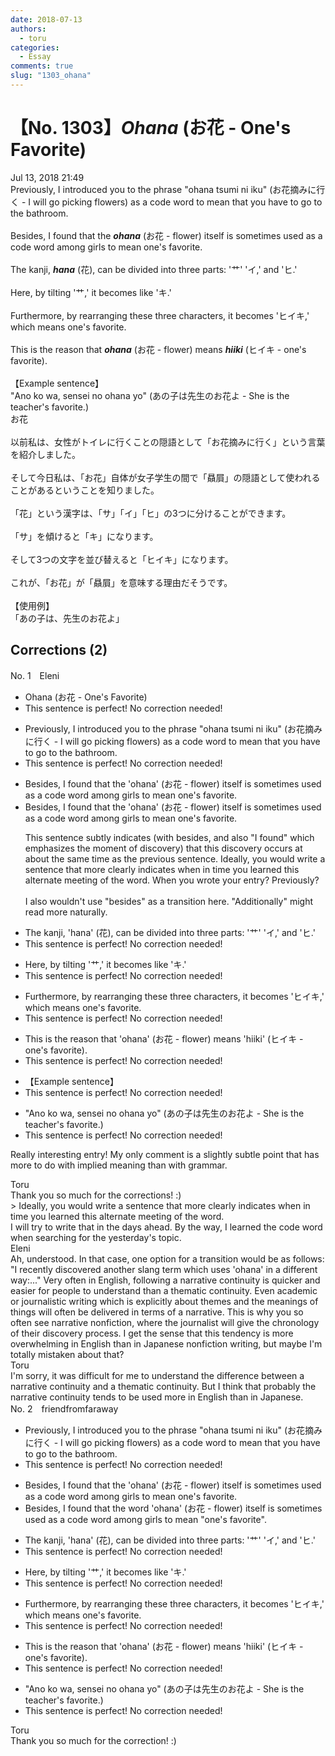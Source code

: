 ```yaml
---
date: 2018-07-13
authors:
  - toru
categories:
  - Essay
comments: true
slug: "1303_ohana"
---
```


# 【No. 1303】<strong><em>Ohana</strong></em> (お花 - One's Favorite)
<div class="date">Jul 13, 2018 21:49</div>
<div id="post"><div id="body_show_ori">
Previously, I introduced you to the phrase "ohana tsumi ni iku" (お花摘みに行く - I will go picking flowers) as a code word to mean that you have to go to the bathroom.<br/><br/>Besides, I found that the <strong><em>ohana</em></strong> (お花 - flower) itself is sometimes used as a code word among girls to mean one's favorite.<br/><br/>The kanji, <strong><em>hana</em></strong> (花), can be divided into three parts: '艹' 'イ,' and 'ヒ.'<br/><br/>Here, by tilting '艹,' it becomes like 'キ.'<br/><br/>Furthermore, by rearranging these three characters, it becomes 'ヒイキ,' which means one's favorite.<br/><br/>This is the reason that <strong><em>ohana</em></strong> (お花 - flower) means <strong><em>hiiki</em></strong> (ヒイキ - one's favorite).<br/><br/>【Example sentence】<br/>"Ano ko wa, sensei no ohana yo" (あの子は先生のお花よ - She is the teacher's favorite.)
</div></div>

<!-- more -->

<div id="post_ja"><div id="body_show_mo">
お花<br/><br/>以前私は、女性がトイレに行くことの隠語として「お花摘みに行く」という言葉を紹介しました。<br/><br/>そして今日私は、「お花」自体が女子学生の間で「贔屓」の隠語として使われることがあるということを知りました。<br/><br/>「花」という漢字は、「サ」「イ」「ヒ」の3つに分けることができます。<br/><br/>「サ」を傾けると「キ」になります。<br/><br/>そして3つの文字を並び替えると「ヒイキ」になります。<br/><br/>これが、「お花」が「贔屓」を意味する理由だそうです。<br/><br/>【使用例】<br/>「あの子は、先生のお花よ」
</div></div>

## Corrections (2)
<div id="block"><div class="first_name"> No. 1　<span class="just_name">Eleni</span></div><div id="block2">
<ul class="correction_field">
<li class="incorrect">Ohana (お花 - One's Favorite)</li>
<li class="corrected perfect">This sentence is perfect! No correction needed!</li>
</ul>
<ul class="correction_field">
<li class="incorrect">Previously, I introduced you to the phrase "ohana tsumi ni iku" (お花摘みに行く - I will go picking flowers) as a code word to mean that you have to go to the bathroom.</li>
<li class="corrected perfect">This sentence is perfect! No correction needed!</li>
</ul>
<ul class="correction_field">
<li class="incorrect">Besides, I found that the 'ohana' (お花 - flower) itself is sometimes used as a code word among girls to mean one's favorite.</li>
<li class="corrected correct">
<span class="f_red">Besides</span>, I found that the 'ohana' (お花 - flower) itself is sometimes used as a code word among girls to mean one's favorite.
<p class="correction_comment">This sentence subtly indicates (with besides, and also "I found" which emphasizes the moment of discovery) that this discovery occurs at about the same time as the previous sentence. Ideally, you would write a sentence that more clearly indicates when in time you learned this alternate meeting of the word. When you wrote your entry? Previously? <br/><br/>I also wouldn't use "besides" as a transition here. "Additionally" might read more naturally.</p>
</li>
</ul>
<ul class="correction_field">
<li class="incorrect">The kanji, 'hana' (花), can be divided into three parts: '艹' 'イ,' and 'ヒ.'</li>
<li class="corrected perfect">This sentence is perfect! No correction needed!</li>
</ul>
<ul class="correction_field">
<li class="incorrect">Here, by tilting '艹,' it becomes like 'キ.'</li>
<li class="corrected perfect">This sentence is perfect! No correction needed!</li>
</ul>
<ul class="correction_field">
<li class="incorrect">Furthermore, by rearranging these three characters, it becomes 'ヒイキ,' which means one's favorite.</li>
<li class="corrected perfect">This sentence is perfect! No correction needed!</li>
</ul>
<ul class="correction_field">
<li class="incorrect">This is the reason that 'ohana' (お花 - flower) means 'hiiki' (ヒイキ - one's favorite).</li>
<li class="corrected perfect">This sentence is perfect! No correction needed!</li>
</ul>
<ul class="correction_field">
<li class="incorrect">【Example sentence】</li>
<li class="corrected perfect">This sentence is perfect! No correction needed!</li>
</ul>
<ul class="correction_field">
<li class="incorrect">"Ano ko wa, sensei no ohana yo" (あの子は先生のお花よ - She is the teacher's favorite.)</li>
<li class="corrected perfect">This sentence is perfect! No correction needed!</li>
</ul>
<p class="comment_small">
 Really interesting entry! My only comment is a slightly subtle point that has more to do with implied meaning than with grammar.
</p>

</div><div class="name"><span class="just_name">Toru</span><br>
Thank you so much for the corrections! :)<br/>&gt; Ideally, you would write a sentence that more clearly indicates when in time you learned this alternate meeting of the word.<br/>I will try to write that in the days ahead. By the way, I learned the code word when searching for the yesterday's topic.
</div>
<div class="name"><span class="just_name">Eleni</span><br>
Ah, understood. In that case, one option for a transition would be as follows: "I recently discovered another slang term which uses 'ohana' in a different way:..." Very often in English, following a narrative continuity is quicker and easier for people to understand than a thematic continuity. Even academic or journalistic writing which is explicitly about themes and the meanings of things will often be delivered in terms of a narrative. This is why you so often see narrative nonfiction, where the journalist will give the chronology of their discovery process. I get the sense that this tendency is more overwhelming in English than in Japanese nonfiction writing, but maybe I'm totally mistaken about that? 
</div>
<div class="name"><span class="just_name">Toru</span><br>
I'm sorry, it was difficult for me to understand the difference between a narrative continuity and a thematic continuity. But I think that probably the narrative continuity tends to be used more in English than in Japanese.
</div>
</div>
<div id="block"><div class="first_name"> No. 2　<span class="just_name">friendfromfaraway</span></div><div id="block2">
<ul class="correction_field">
<li class="incorrect">Previously, I introduced you to the phrase "ohana tsumi ni iku" (お花摘みに行く - I will go picking flowers) as a code word to mean that you have to go to the bathroom.</li>
<li class="corrected perfect">This sentence is perfect! No correction needed!</li>
</ul>
<ul class="correction_field">
<li class="incorrect">Besides, I found that the 'ohana' (お花 - flower) itself is sometimes used as a code word among girls to mean one's favorite.</li>
<li class="corrected correct">
Besides, I found that the <span class="f_blue">word </span>'ohana' (お花 - flower) itself is sometimes used as a code word among girls to mean "one's favorite".
</li>
</ul>
<ul class="correction_field">
<li class="incorrect">The kanji, 'hana' (花), can be divided into three parts: '艹' 'イ,' and 'ヒ.'</li>
<li class="corrected perfect">This sentence is perfect! No correction needed!</li>
</ul>
<ul class="correction_field">
<li class="incorrect">Here, by tilting '艹,' it becomes like 'キ.'</li>
<li class="corrected perfect">This sentence is perfect! No correction needed!</li>
</ul>
<ul class="correction_field">
<li class="incorrect">Furthermore, by rearranging these three characters, it becomes 'ヒイキ,' which means one's favorite.</li>
<li class="corrected perfect">This sentence is perfect! No correction needed!</li>
</ul>
<ul class="correction_field">
<li class="incorrect">This is the reason that 'ohana' (お花 - flower) means 'hiiki' (ヒイキ - one's favorite).</li>
<li class="corrected perfect">This sentence is perfect! No correction needed!</li>
</ul>
<ul class="correction_field">
<li class="incorrect">"Ano ko wa, sensei no ohana yo" (あの子は先生のお花よ - She is the teacher's favorite.)</li>
<li class="corrected perfect">This sentence is perfect! No correction needed!</li>
</ul>
</div><div class="name"><span class="just_name">Toru</span><br>
Thank you so much for the correction! :)
</div>
</div>
